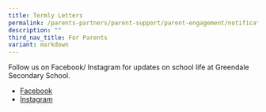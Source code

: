 ```yaml
---
title: Termly Letters
permalink: /parents-partners/parent-support/parent-engagement/notification-to-parents/termly-letters/
description: ""
third_nav_title: For Parents
variant: markdown
---
```

Follow us on Facebook/ Instagram for updates on school life at Greendale Secondary School.

* [Facebook](https://www.facebook.com/greendalesec)
* [Instagram](https://www.instagram.com/greendalesecondaryschool/)